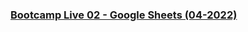 ### [Bootcamp Live 02 - Google Sheets (04-2022)](https://docs.google.com/spreadsheets/d/1elNXNP2KBY4P7ggO9R891nGrju4NGFuUlgOsqKCWToM/edit?usp=sharing)
